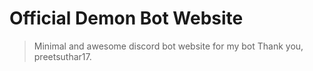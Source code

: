 # Official Demon Bot Website
> Minimal and awesome discord bot website for my bot
> Thank you, preetsuthar17.
